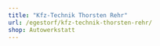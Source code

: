 ```yaml
---
title: "Kfz-Technik Thorsten Rehr"
url: /egestorf/kfz-technik-thorsten-rehr/
shop: Autowerkstatt
---
```

